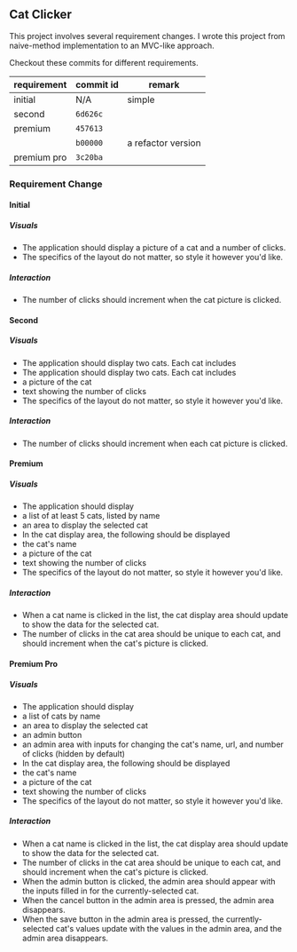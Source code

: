 ## Cat Clicker
This project involves several requirement changes. I wrote this project from naive-method implementation to an MVC-like approach.

Checkout these commits for different requirements.

| requirement | commit id | remark |
| --- | --- | --- |
| initial | N/A | simple |
| second | `6d626c` |  |
| premium | `457613` |  |
|  | `b00000` | a refactor version |
| premium pro | `3c20ba` |  |


### Requirement Change
#### Initial
##### Visuals
- The application should display a picture of a cat and a number of clicks.
- The specifics of the layout do not matter, so style it however you'd like.
##### Interaction
- The number of clicks should increment when the cat picture is clicked.

#### Second
##### Visuals
- The application should display two cats. Each cat includes
 - The application should display two cats. Each cat includes
 - a picture of the cat
 - text showing the number of clicks
- The specifics of the layout do not matter, so style it however you'd like.
##### Interaction
- The number of clicks should increment when each cat picture is clicked.

#### Premium
##### Visuals
- The application should display
 - a list of at least 5 cats, listed by name
 - an area to display the selected cat
- In the cat display area, the following should be displayed
 - the cat's name
 - a picture of the cat
 - text showing the number of clicks
- The specifics of the layout do not matter, so style it however you'd like.
##### Interaction
- When a cat name is clicked in the list, the cat display area should update to show the data for the selected cat.
- The number of clicks in the cat area should be unique to each cat, and should increment when the cat's picture is clicked.

#### Premium Pro
##### Visuals
- The application should display
 - a list of cats by name
 - an area to display the selected cat
 - an admin button
 - an admin area with inputs for changing the cat's name, url, and number of clicks (hidden by default)
- In the cat display area, the following should be displayed
 - the cat's name
 - a picture of the cat
 - text showing the number of clicks
- The specifics of the layout do not matter, so style it however you'd like.
##### Interaction
- When a cat name is clicked in the list, the cat display area should update to show the data for the selected cat.
- The number of clicks in the cat area should be unique to each cat, and should increment when the cat's picture is clicked.
- When the admin button is clicked, the admin area should appear with the inputs filled in for the currently-selected cat.
- When the cancel button in the admin area is pressed, the admin area disappears.
- When the save button in the admin area is pressed, the currently-selected cat's values update with the values in the admin area, and the admin area disappears.

